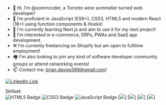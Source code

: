 - 👋 Hi, I’m @sommcoder, a Toronto wine sommelier turned web developer!
- 📖 I’m proficient in JavaScript (ES6+), CSS3, HTML5 and modern React (18+) using function components & Hooks!
- 🌱 I'm currently learning Next.js and aim to use it for my next project!
- 👀 I’m interested in e-commerce, ERPs, PWAs and SaaS app development.
- ⚒️ I’m currently freelancing on Shopify but am open to fulltime employment!
- 🏘️ I'm also looking to join any kind of software developer community groups or attend networking events!
- 📫 Contact me: brian.davies589@gmail.com!


[<img src="https://img.shields.io/badge/LinkedIn-0077B5?style=for-the-badge&logo=linkedin&logoColor=white" alt="LinkedIn Link" >](https://www.linkedin.com/in/brian-davies-178b0b48/)

Skillset:<br/>
![HTML5 Badge](https://img.shields.io/badge/HTML5-E34F26?logo=html5&logoColor=fff&style=for-the-badge)
![CSS3 Badge](https://img.shields.io/badge/CSS3-1572B6?logo=css3&logoColor=fff&style=for-the-badge)
![JavaScript Badge](https://img.shields.io/badge/JavaScript-F7DF1E?logo=javascript&logoColor=000&style=for-the-badge)
[<img src="https://img.shields.io/badge/LinkedIn-0077B5?style=for-the-badge&logo=linkedin&logoColor=white" >]
[<img src="https://img.shields.io/badge/LinkedIn-0077B5?style=for-the-badge&logo=linkedin&logoColor=white" >]
[<img src="https://img.shields.io/badge/LinkedIn-0077B5?style=for-the-badge&logo=linkedin&logoColor=white" >]
[<img src="https://img.shields.io/badge/LinkedIn-0077B5?style=for-the-badge&logo=linkedin&logoColor=white" >]
